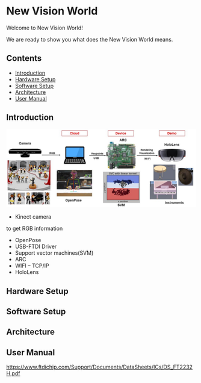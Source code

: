# New Vision World
  Welcome to New Vision World! 
  
  We are ready to show you what does the New Vision World means.
  
Contents
--------
- [Introduction](#Introduction)
- [Hardware Setup](#Hardware-Setup)
- [Software Setup](#Software-Setup)
- [Architecture](#Architecture)
- [User Manual](#User-Manual)

## Introduction
![Flow](images/Flow.JPG)

* Kinect camera 

to get RGB information

* OpenPose
* USB-FTDI Driver
* Support vector machines(SVM)
* ARC
* WIFI – TCP/IP 
* HoloLens

## Hardware Setup

## Software Setup

## Architecture

## User Manual


https://www.ftdichip.com/Support/Documents/DataSheets/ICs/DS_FT2232H.pdf







